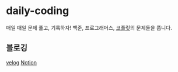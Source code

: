# daily-coding
매일 매일 문제 풀고, 기록하자!
백준, 프로그래머스, [코플릿](https://urclass.codestates.com/classroom/33)의 문제들을 풉니다.

## 블로깅
[velog](https://velog.io/@chaeeun2030)
[Notion](https://www.notion.so/71f66e25778048e8bfad45bc4a059e13?v=7b36e0b9b94f4bc09b9cafe828ebfbca&pvs=4)
